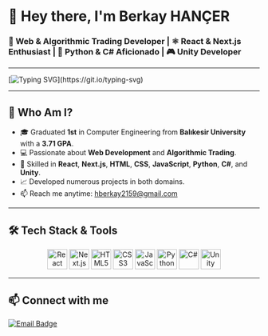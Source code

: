 # 👋 Hey there, I'm **Berkay HANÇER**

### 🚀 Web & Algorithmic Trading Developer | ⚛️ React & Next.js Enthusiast | 🐍 Python & C# Aficionado | 🎮 Unity Developer

---

[![Typing SVG](https://readme-typing-svg.herokuapp.com?size=22&duration=4000&color=61DAFB&center=true&vCenter=true&width=600&height=50&lines=Crafting+Web+and+Algorithmic+Trading+Solutions...)](https://git.io/typing-svg)

---

## 🌟 Who Am I?
- 🎓 Graduated **1st** in Computer Engineering from **Balıkesir University** with a **3.71 GPA**.
- 💻 Passionate about **Web Development** and **Algorithmic Trading**.
- 🔭 Skilled in **React**, **Next.js**, **HTML**, **CSS**, **JavaScript**, **Python**, **C#**, and **Unity**.
- 📈 Developed numerous projects in both domains.
- 📫 Reach me anytime: [hberkay2159@gmail.com](mailto:hberkay2159@gmail.com)

---

## 🛠️ Tech Stack & Tools
<p align="center">
  <img src="https://cdn.jsdelivr.net/gh/devicons/devicon/icons/react/react-original.svg" alt="React" width="40" height="40"/>
  <img src="https://cdn.jsdelivr.net/gh/devicons/devicon/icons/nextjs/nextjs-original.svg" alt="Next.js" width="40" height="40"/>
  <img src="https://cdn.jsdelivr.net/gh/devicons/devicon/icons/html5/html5-original.svg" alt="HTML5" width="40" height="40"/>
  <img src="https://cdn.jsdelivr.net/gh/devicons/devicon/icons/css3/css3-original.svg" alt="CSS3" width="40" height="40"/>
  <img src="https://cdn.jsdelivr.net/gh/devicons/devicon/icons/javascript/javascript-original.svg" alt="JavaScript" width="40" height="40"/>
  <img src="https://cdn.jsdelivr.net/gh/devicons/devicon/icons/python/python-original.svg" alt="Python" width="40" height="40"/>
  <img src="https://cdn.jsdelivr.net/gh/devicons/devicon/icons/csharp/csharp-original.svg" alt="C#" width="40" height="40"/>
  <img src="https://cdn.jsdelivr.net/gh/devicons/devicon/icons/unity/unity-original.svg" alt="Unity" width="40" height="40"/>
</p>

---

## 📫 Connect with me
[![Email Badge](https://img.shields.io/badge/Email-hberkay2159%40gmail.com-red?style=flat-square&logo=gmail&logoColor=white)](mailto:hberkay2159@gmail.com)
